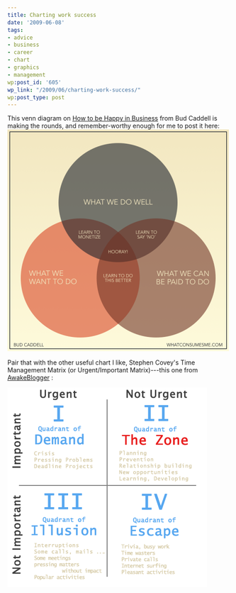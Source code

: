 ```yaml
---
title: Charting work success
date: '2009-06-08'
tags:
- advice
- business
- career
- chart
- graphics
- management
wp:post_id: '605'
wp_link: "/2009/06/charting-work-success/"
wp:post_type: post
---
```


This venn diagram on [How to be Happy in Business](http://whatconsumesme.com/2009/what-im-writing/how-to-be-happy-in-business-venn-diagram/) from Bud Caddell is making the rounds, and remember-worthy enough for me to post it here: ![how-to-be-happy-in-business-venn](2009-06-08-Charting-work-success/how-to-be-happy-in-business-venn-500x500.png "how-to-be-happy-in-business-venn")

Pair that with the other useful chart I like, Stephen Covey's Time Management Matrix (or Urgent/Important Matrix)---this one from [AwakeBlogger](http://www.awakeblogger.com/2008/07/the-7-habits-of-highly-effective-people-1-private-victory/) :

![covey-time-management-matrix](2009-06-08-Charting-work-success/covey-time-management-matrix.png "covey-time-management-matrix")
